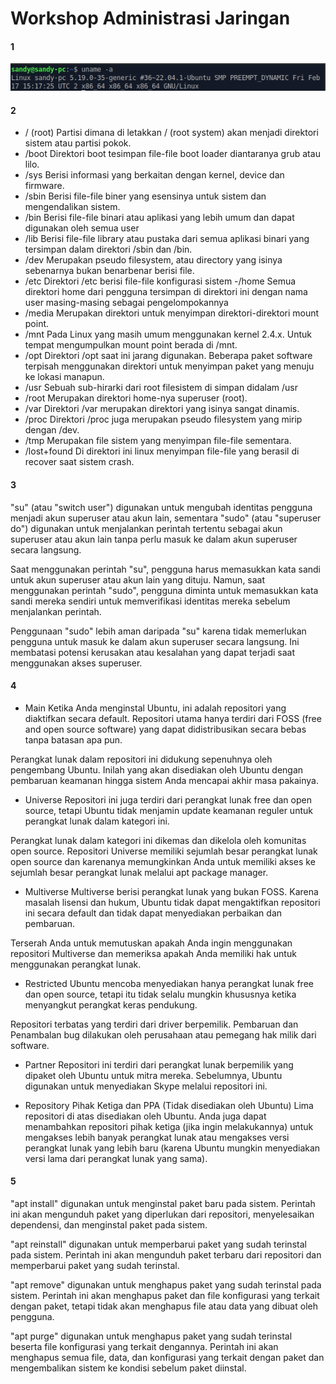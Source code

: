 # Workshop Administrasi Jaringan

#### 1
![Gambar 1](../assets/minggu-2/1.PNG)

#### 2
- / (root)
Partisi dimana di letakkan / (root system) akan menjadi direktori sistem atau partisi pokok.
- /boot
Direktori boot tesimpan file-file boot loader diantaranya grub atau lilo.
- /sys
Berisi informasi yang berkaitan dengan kernel, device dan firmware.
- /sbin
Berisi file-file biner yang esensinya untuk sistem dan mengendalikan sistem.
- /bin
Berisi file-file binari atau aplikasi yang lebih umum dan dapat digunakan oleh semua user
- /lib
Berisi file-file library atau pustaka dari semua aplikasi binari yang tersimpan dalam direktori /sbin dan /bin.
- /dev
Merupakan pseudo filesystem, atau directory yang isinya sebenarnya bukan benarbenar berisi file.
- /etc
Direktori /etc berisi file-file konfigurasi sistem
-/home
Semua direktori home dari pengguna tersimpan di direktori ini dengan nama user masing-masing sebagai pengelompokannya
- /media
Merupakan direktori untuk menyimpan direktori-direktori mount point.
- /mnt
Pada Linux yang masih umum menggunakan kernel 2.4.x. Untuk tempat mengumpulkan mount point berada di /mnt.
- /opt
Direktori /opt saat ini jarang digunakan. Beberapa paket software terpisah menggunakan direktori untuk menyimpan paket yang menuju ke lokasi manapun.
- /usr
Sebuah sub-hirarki dari root filesistem di simpan didalam /usr
- /root
Merupakan direktori home-nya superuser (root).
- /var
Direktori /var merupakan direktori yang isinya sangat dinamis.
- /proc
Direktori /proc juga merupakan pseudo filesystem yang mirip dengan /dev.
- /tmp
Merupakan file sistem yang menyimpan file-file sementara.
- /lost+found
Di direktori ini linux menyimpan file-file yang berasil di recover saat sistem crash.

#### 3
"su" (atau "switch user") digunakan untuk mengubah identitas pengguna menjadi akun superuser atau akun lain, sementara "sudo" (atau "superuser do") digunakan untuk menjalankan perintah tertentu sebagai akun superuser atau akun lain tanpa perlu masuk ke dalam akun superuser secara langsung.

Saat menggunakan perintah "su", pengguna harus memasukkan kata sandi untuk akun superuser atau akun lain yang dituju. Namun, saat menggunakan perintah "sudo", pengguna diminta untuk memasukkan kata sandi mereka sendiri untuk memverifikasi identitas mereka sebelum menjalankan perintah.

Penggunaan "sudo" lebih aman daripada "su" karena tidak memerlukan pengguna untuk masuk ke dalam akun superuser secara langsung. Ini membatasi potensi kerusakan atau kesalahan yang dapat terjadi saat menggunakan akses superuser.

#### 4
- Main
Ketika Anda menginstal Ubuntu, ini adalah repositori yang diaktifkan secara default. Repositori utama hanya terdiri dari FOSS (free and open source software) yang dapat didistribusikan secara bebas tanpa batasan apa pun.

Perangkat lunak dalam repositori ini didukung sepenuhnya oleh pengembang Ubuntu. Inilah yang akan disediakan oleh Ubuntu dengan pembaruan keamanan hingga sistem Anda mencapai akhir masa pakainya.

- Universe
Repositori ini juga terdiri dari perangkat lunak free dan open source, tetapi Ubuntu tidak menjamin update keamanan reguler untuk perangkat lunak dalam kategori ini.

Perangkat lunak dalam kategori ini dikemas dan dikelola oleh komunitas open source. Repositori Universe memiliki sejumlah besar perangkat lunak open source dan karenanya memungkinkan Anda untuk memiliki akses ke sejumlah besar perangkat lunak melalui apt package manager.

- Multiverse
Multiverse berisi perangkat lunak yang bukan FOSS. Karena masalah lisensi dan hukum, Ubuntu tidak dapat mengaktifkan repositori ini secara default dan tidak dapat menyediakan perbaikan dan pembaruan.

Terserah Anda untuk memutuskan apakah Anda ingin menggunakan repositori Multiverse dan memeriksa apakah Anda memiliki hak untuk menggunakan perangkat lunak.

- Restricted
Ubuntu mencoba menyediakan hanya perangkat lunak free dan open source, tetapi itu tidak selalu mungkin khususnya ketika menyangkut perangkat keras pendukung.

Repositori terbatas yang terdiri dari driver berpemilik. Pembaruan dan Penambalan bug dilakukan oleh perusahaan atau pemegang hak milik dari software.

- Partner
Repositori ini terdiri dari perangkat lunak berpemilik yang dipaket oleh Ubuntu untuk mitra mereka. Sebelumnya, Ubuntu digunakan untuk menyediakan Skype melalui repositori ini.

- Repository Pihak Ketiga dan PPA (Tidak disediakan oleh Ubuntu)
Lima repositori di atas disediakan oleh Ubuntu. Anda juga dapat menambahkan repositori pihak ketiga (jika ingin melakukannya) untuk mengakses lebih banyak perangkat lunak atau mengakses versi perangkat lunak yang lebih baru (karena Ubuntu mungkin menyediakan versi lama dari perangkat lunak yang sama).

#### 5
"apt install" digunakan untuk menginstal paket baru pada sistem. Perintah ini akan mengunduh paket yang diperlukan dari repositori, menyelesaikan dependensi, dan menginstal paket pada sistem.

"apt reinstall" digunakan untuk memperbarui paket yang sudah terinstal pada sistem. Perintah ini akan mengunduh paket terbaru dari repositori dan memperbarui paket yang sudah terinstal.

"apt remove" digunakan untuk menghapus paket yang sudah terinstal pada sistem. Perintah ini akan menghapus paket dan file konfigurasi yang terkait dengan paket, tetapi tidak akan menghapus file atau data yang dibuat oleh pengguna.

"apt purge" digunakan untuk menghapus paket yang sudah terinstal beserta file konfigurasi yang terkait dengannya. Perintah ini akan menghapus semua file, data, dan konfigurasi yang terkait dengan paket dan mengembalikan sistem ke kondisi sebelum paket diinstal.